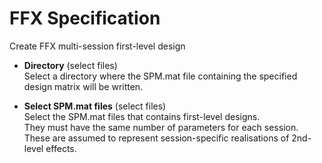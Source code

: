 # FFX Specification  
Create FFX multi-session first-level design   

* **Directory** (select files)  
Select a directory where the SPM.mat file containing the specified design matrix will be written.   

* **Select SPM.mat files** (select files)  
Select the SPM.mat files that contains first-level designs.   
They must have the same number of parameters for each session.   
These are assumed to represent session-specific realisations of 2nd-level effects.   
